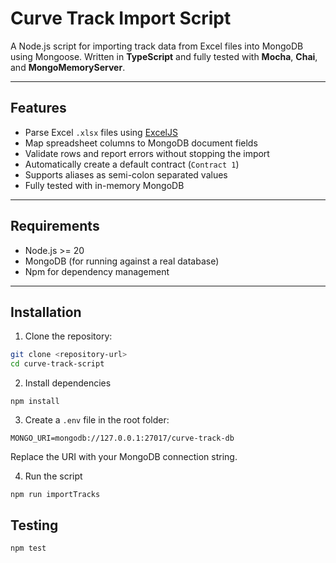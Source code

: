 # Curve Track Import Script

A Node.js script for importing track data from Excel files into MongoDB using Mongoose. Written in **TypeScript** and fully tested with **Mocha**, **Chai**, and **MongoMemoryServer**.

---

## Features

- Parse Excel `.xlsx` files using [ExcelJS](https://www.npmjs.com/package/exceljs)
- Map spreadsheet columns to MongoDB document fields
- Validate rows and report errors without stopping the import
- Automatically create a default contract (`Contract 1`)
- Supports aliases as semi-colon separated values
- Fully tested with in-memory MongoDB

---

## Requirements

- Node.js >= 20
- MongoDB (for running against a real database)
- Npm for dependency management

---

## Installation

1. Clone the repository:

```bash
git clone <repository-url>
cd curve-track-script
```

2. Install dependencies

```
npm install
```

3. Create a `.env` file in the root folder:

```
MONGO_URI=mongodb://127.0.0.1:27017/curve-track-db
```

Replace the URI with your MongoDB connection string.

4. Run the script

```
npm run importTracks
```

## Testing

```
npm test
```
